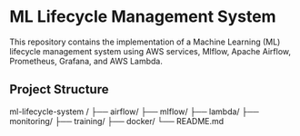 # ML Lifecycle Management System

This repository contains the implementation of a Machine Learning (ML) lifecycle management system using AWS services, Mlflow, Apache Airflow, Prometheus, Grafana, and AWS Lambda.

## Project Structure

ml-lifecycle-system / 
├── airflow/ 
├── mlflow/ 
├── lambda/ 
├── monitoring/ 
├── training/ 
├── docker/ 
└── README.md
